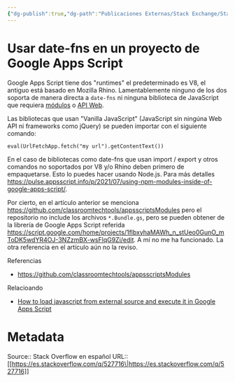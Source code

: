 ```yaml
---
{"dg-publish":true,"dg-path":"Publicaciones Externas/Stack Exchange/Stack Overflow en español/es.stackoverflow.com-527716.md","permalink":"/publicaciones-externas/stack-exchange/stack-overflow-en-espanol/es-stackoverflow-com-527716/","title":"Usar date-fns en un proyecto de Google Apps Script","hide":true,"noteIcon":"default","created":"2024-04-03T12:49:10.728-06:00","updated":"2024-04-05T16:43:57.702-06:00"}
---
```


# Usar date-fns en un proyecto de Google Apps Script

Google Apps Script tiene dos "runtimes" el predeterminado es V8, el antiguo está basado en Mozilla Rhino. Lamentablemente ninguno de los dos soporta de manera directa a `date-fns` ni ninguna biblioteca de JavaScript que requiera [módulos][1] o [API Web][2].

Las bibliotecas que usan "Vanilla JavaScript" (JavaScript sin ningúna Web API ni frameworks como jQuery) se pueden importar con el siguiente comando:

```
eval(UrlFetchApp.fetch("my url").getContentText())
```

En el caso de bibliotecas como date-fns que usan import / export y otros comandos no soportados por V8 y/o Rhino deben primero de empaquetarse. Esto lo puedes hacer usando Node.js. Para más detalles https://pulse.appsscript.info/p/2021/07/using-npm-modules-inside-of-google-apps-script/.

Por cierto, en el artículo anterior se menciona https://github.com/classroomtechtools/appsscriptsModules pero el repositorio no include los archivos `*.Bundle.gs`, pero se pueden obtener de la librería de Google Apps Script referida https://script.google.com/home/projects/1flbxyhaMAWh_n_stUeo0GunO_mToDK5wdYR4OJ-3NZzmBX-wsFlqG9Zi/edit. A mí no me ha funcionado. La otra referencia en el artículo aún no la reviso.

Referencias

- https://github.com/classroomtechtools/appsscriptsModules

Relacioando

- [How to load javascript from external source and execute it in Google Apps Script](https://stackoverflow.com/q/15548124/1595451)

  [1]: https://developer.mozilla.org/es/docs/Web/JavaScript/Guide/Modules
  [2]: https://developer.mozilla.org/es/docs/Web/API

# Metadata
Source:: Stack Overflow en español
URL:: [[https://es.stackoverflow.com/q/527716\|https://es.stackoverflow.com/q/527716]]

